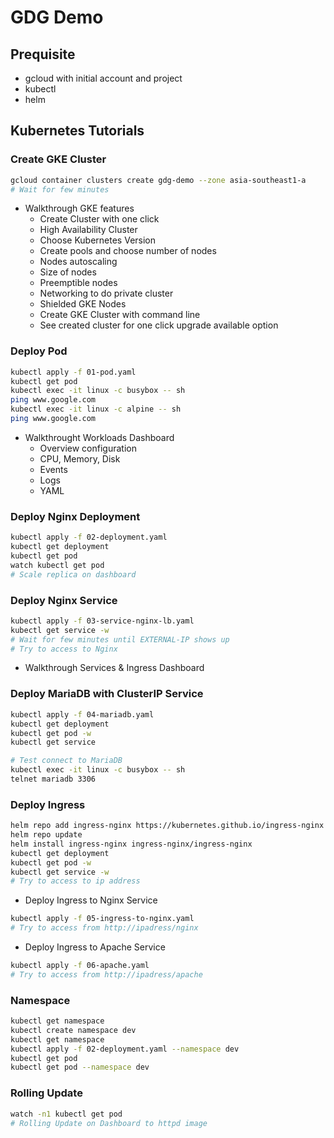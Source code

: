 # GDG Demo

## Prequisite

* gcloud with initial account and project
* kubectl
* helm

## Kubernetes Tutorials

### Create GKE Cluster

```bash
gcloud container clusters create gdg-demo --zone asia-southeast1-a
# Wait for few minutes
```

* Walkthrough GKE features
  * Create Cluster with one click
  * High Availability Cluster
  * Choose Kubernetes Version
  * Create pools and choose number of nodes
  * Nodes autoscaling
  * Size of nodes
  * Preemptible nodes
  * Networking to do private cluster
  * Shielded GKE Nodes
  * Create GKE Cluster with command line
  * See created cluster for one click upgrade available option

### Deploy Pod

```bash
kubectl apply -f 01-pod.yaml
kubectl get pod
kubectl exec -it linux -c busybox -- sh
ping www.google.com
kubectl exec -it linux -c alpine -- sh
ping www.google.com
```

* Walkthrought Workloads Dashboard
  * Overview configuration
  * CPU, Memory, Disk
  * Events
  * Logs
  * YAML

### Deploy Nginx Deployment

```bash
kubectl apply -f 02-deployment.yaml
kubectl get deployment
kubectl get pod
watch kubectl get pod
# Scale replica on dashboard
```

### Deploy Nginx Service

```bash
kubectl apply -f 03-service-nginx-lb.yaml
kubectl get service -w
# Wait for few minutes until EXTERNAL-IP shows up
# Try to access to Nginx
```

* Walkthrough Services & Ingress Dashboard

### Deploy MariaDB with ClusterIP Service

```bash
kubectl apply -f 04-mariadb.yaml
kubectl get deployment
kubectl get pod -w
kubectl get service

# Test connect to MariaDB
kubectl exec -it linux -c busybox -- sh
telnet mariadb 3306
```

### Deploy Ingress

```bash
helm repo add ingress-nginx https://kubernetes.github.io/ingress-nginx
helm repo update
helm install ingress-nginx ingress-nginx/ingress-nginx
kubectl get deployment
kubectl get pod -w
kubectl get service -w
# Try to access to ip address
```

* Deploy Ingress to Nginx Service

```bash
kubectl apply -f 05-ingress-to-nginx.yaml
# Try to access from http://ipadress/nginx
```

* Deploy Ingress to Apache Service

```bash
kubectl apply -f 06-apache.yaml
# Try to access from http://ipadress/apache
```

### Namespace

```bash
kubectl get namespace
kubectl create namespace dev
kubectl get namespace
kubectl apply -f 02-deployment.yaml --namespace dev
kubectl get pod
kubectl get pod --namespace dev
```

### Rolling Update

```bash
watch -n1 kubectl get pod
# Rolling Update on Dashboard to httpd image
```
